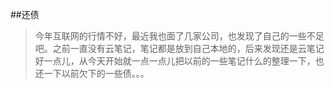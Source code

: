 ##还债
>今年互联网的行情不好，最近我也面了几家公司，也发现了自己的一些不足吧。之前一直没有云笔记，笔记都是放到自己本地的，后来发现还是云笔记好一点儿，从今天开始就一点一点儿把以前的一些笔记什么的整理一下，也还一下以前欠下的一些债。。。